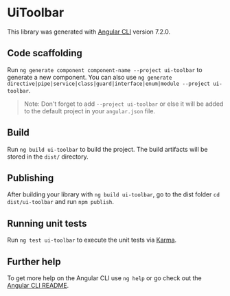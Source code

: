 # UiToolbar

This library was generated with [Angular CLI](https://github.com/angular/angular-cli) version 7.2.0.

## Code scaffolding

Run `ng generate component component-name --project ui-toolbar` to generate a new component. You can also use `ng generate directive|pipe|service|class|guard|interface|enum|module --project ui-toolbar`.

> Note: Don't forget to add `--project ui-toolbar` or else it will be added to the default project in your `angular.json` file.

## Build

Run `ng build ui-toolbar` to build the project. The build artifacts will be stored in the `dist/` directory.

## Publishing

After building your library with `ng build ui-toolbar`, go to the dist folder `cd dist/ui-toolbar` and run `npm publish`.

## Running unit tests

Run `ng test ui-toolbar` to execute the unit tests via [Karma](https://karma-runner.github.io).

## Further help

To get more help on the Angular CLI use `ng help` or go check out the [Angular CLI README](https://github.com/angular/angular-cli/blob/master/README.md).
